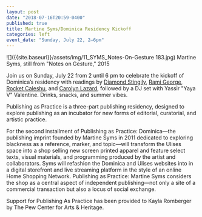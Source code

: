 ```yaml
---
layout: post
date: "2018-07-16T20:59-0400"
published: true
title: Martine Syms/Dominica Residency Kickoff
categories: left
event_date: "Sunday, July 22, 2–6pm"
---
```


![]({{site.baseurl}}/assets/img/11_SYMS_Notes-On-Gesture 183.jpg)
Martine Syms, still from "Notes on Gesture," 2015

Join us on Sunday, July 22 from 2 until 6 pm to celebrate the kickoff of Dominica’s residency with readings by [Diamond Stingily](https://i-d.vice.com/en_uk/article/gyw7nb/the-world-needs-more-artists-like-diamond-stingily), [Rami George](http://ramigeorge.net/), [Rocket Caleshu](http://bwr.ua.edu/2016-contest-an-interview-with-nonfiction-winner-rocket-caleshu/), and [Carolyn Lazard](http://www.carolynlazard.com/), followed by a DJ set with Yassir "Yaya V" Valentine. Drinks, snacks, and summer vibes.

Publishing as Practice is a three-part publishing residency, designed to explore publishing as an incubator for new forms of editorial, curatorial, and artistic practice.

For the second installment of Publishing as Practice: Dominica—the publishing imprint founded by Martine Syms in 2011 dedicated to exploring blackness as a reference, marker, and topic—will transform the Ulises space into a shop selling new screen printed apparel and feature select texts, visual materials, and programming produced by the artist and collaborators. Syms will refashion the Dominica and Ulises websites into in a digital storefront and live streaming platform in the style of an online Home Shopping Network. Publishing as Practice: Martine Syms considers the shop as a central aspect of independent publishing—not only a site of a commercial transaction but also a locus of social exchange.

Support for Publishing As Practice has been provided to Kayla Romberger by The Pew Center for Arts & Heritage.
